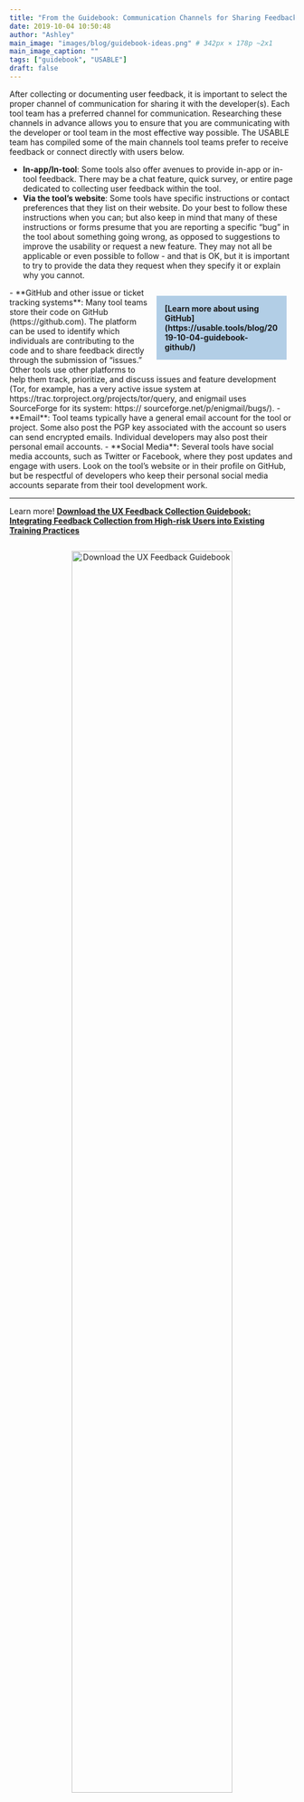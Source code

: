 ```yaml
---
title: "From the Guidebook: Communication Channels for Sharing Feedback"
date: 2019-10-04 10:50:48
author: "Ashley"
main_image: "images/blog/guidebook-ideas.png" # 342px × 178p ~2x1
main_image_caption: ""
tags: ["guidebook", "USABLE"]
draft: false
---
```


After collecting or documenting user feedback, it is important to select the proper channel of communication for sharing it with the developer(s). Each tool team has a preferred channel for communication. Researching these channels in advance allows you to ensure that you are communicating with the developer or tool team in the most effective way possible. The USABLE team has compiled some of the main channels tool teams prefer to receive feedback or connect directly with users below.

- **In-app/In-tool**: Some tools also offer avenues to provide in-app or in-tool feedback. There may be a chat feature, quick survey, or entire page dedicated to collecting user feedback within the tool.
- **Via the tool’s website**: Some tools have specific instructions or contact preferences that they list on their website. Do your best to follow these instructions when you can; but also keep in mind that many of these instructions or forms presume that you are reporting a specific “bug” in the tool about something going wrong, as opposed to suggestions to improve the usability or request a new feature. They may not all be applicable or even possible to follow - and that is OK, but it is important to try to provide the data they request when they specify it or explain why you cannot.
<div style="width: 40%; background-color: #B2CEE6; float:right; padding: 1em; margin: 1em;"><strong>
[Learn more about using GitHub](https://usable.tools/blog/2019-10-04-guidebook-github/)</strong></div>
- **GitHub and other issue or ticket tracking systems**: Many tool teams store their code on GitHub (https://github.com). The platform can be used to identify which individuals are contributing to the code and to share feedback directly through the submission of “issues.” Other tools use other platforms to help them track, prioritize, and discuss issues and feature development (Tor, for example, has a very active issue system at https://trac.torproject.org/projects/tor/query, and enigmail uses SourceForge for its system: https:// sourceforge.net/p/enigmail/bugs/).
- **Email**: Tool teams typically have a general email account for the tool or project. Some also post the PGP key associated with the account so users can send encrypted emails. Individual developers may also post their personal email accounts.
- **Social Media**: Several tools have social media accounts, such as Twitter or Facebook, where they post updates and engage with users. Look on the tool’s website or in their profile on GitHub, but be respectful of developers who keep their personal social media accounts separate from their tool development work.

----

Learn more! **[Download the UX Feedback Collection Guidebook: Integrating Feedback Collection from High-risk Users into Existing Training Practices](/pdfs/USABLE_UX-Feedback-Collection-Guidebook.pdf)**

<div style="text-align:center"><a href="/pdfs/USABLE_UX-Feedback-Collection-Guidebook.pdf"><img src="/images/guidebook-download.png" alt="Download the UX Feedback Guidebook" style="width: 75%; border: 0; padding: 1em;" /></a></div>
